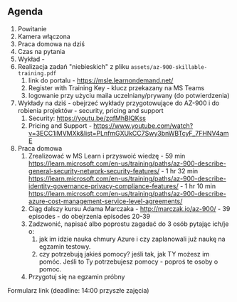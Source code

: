 ## Agenda
1. Powitanie
2. Kamera włączona 
3. Praca domowa na dziś
4. Czas na pytania
5. Wykład -
6. Realizacja zadań "niebieskich" z pliku `assets/az-900-skillable-training.pdf`
    1. link do portalu - https://msle.learnondemand.net/ 
    2. Register with Training Key - klucz przekazany na MS Teams
    3. logowanie przy użyciu maila uczelniany/prywany (do potwierdzenia)
7. Wykłady na dziś - obejrzeć wykłady przygotowujące do AZ-900 i do robienia projektów - security, pricing and support
    1. Security: https://youtu.be/zqfMhBIQKss
    2. Pricing and Support - https://www.youtube.com/watch?v=3ECC1iMVMXk&list=PLnfmGXUkCC7Swy3bnWBTcyF_7FHNV4amE
8. Praca domowa 
   1. Zrealizować w MS Learn i przyswoić wiedzę
          - 59 min https://learn.microsoft.com/en-us/training/paths/az-900-describe-general-security-network-security-features/
          - 1 hr 32 min https://learn.microsoft.com/en-us/training/paths/az-900-describe-identity-governance-privacy-compliance-features/
          - 1 hr 10 min https://learn.microsoft.com/en-us/training/paths/az-900-describe-azure-cost-management-service-level-agreements/
   2. Ciąg dalszy kursu Adama Marczaka - http://marczak.io/az-900/ - 39 episodes -  do obejrzenia episodes 20-39
   3. Zadzwonić, napisać albo poprostu zagadać do 3 osób pytając ich/je o:
      1. jak im idzie nauka chmury Azure i czy zaplanowali już naukę na egzamin testowy.
      2. czy potrzebują jakieś pomocy? jeśli tak, jak TY możesz im pomóc. Jeśli to Ty potrzebujesz pomocy - poproś te osoby o pomoc. 
   4. Przygotuj się na egzamin próbny

Formularz link (deadline: 14:00 przyszłe zajęcia)

